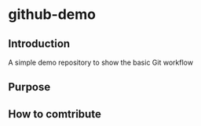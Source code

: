 # github-demo

## Introduction
A simple demo repository to show the basic Git workflow

## Purpose

## How to comtribute
